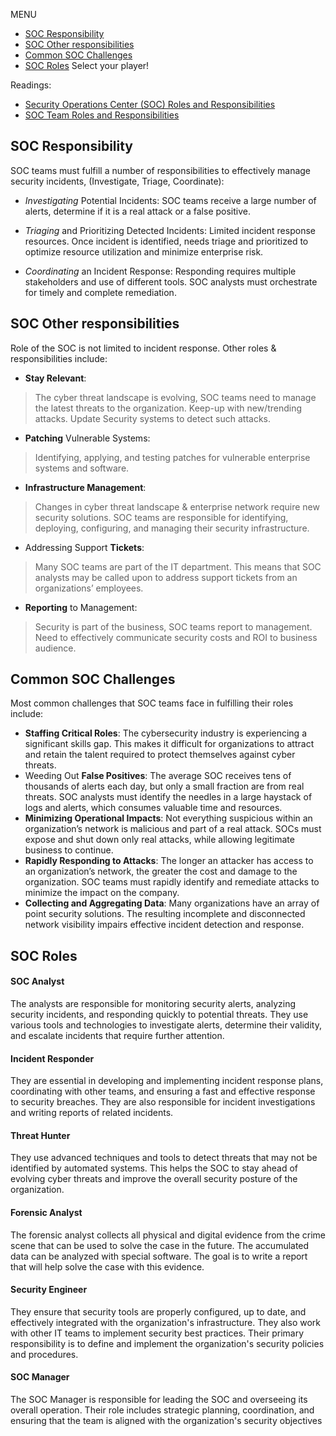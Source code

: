 MENU 
- [SOC Responsibility](#soc-responsibility)
- [SOC Other responsibilities](#soc-other-responsibilities)
- [Common SOC Challenges](#common-soc-challenges)
- [SOC Roles](#soc-roles) Select your player!

Readings:
- [Security Operations Center (SOC) Roles and Responsibilities](https://www.checkpoint.com/cyber-hub/threat-prevention/what-is-soc/security-operations-center-soc-roles-and-responsibilities/)
- [SOC Team Roles and Responsibilities](https://www.letsdefend.io/blog/soc-team-roles-and-responsibilities)

## SOC Responsibility
SOC teams must fulfill a number of responsibilities to effectively manage security incidents, (Investigate, Triage, Coordinate):
- _Investigating_ Potential Incidents:
SOC teams receive a large number of alerts, determine if it is a real attack or a false positive.

- _Triaging_ and Prioritizing Detected Incidents:
Limited incident response resources. Once incident is identified, needs triage and prioritized to optimize resource utilization and minimize enterprise risk.

- _Coordinating_ an Incident Response: Responding requires multiple stakeholders and use of different tools. SOC analysts must orchestrate for timely and complete remediation.

## SOC Other responsibilities
Role of the SOC is not limited to incident response. Other roles & responsibilities include:
- __Stay Relevant__:
> The cyber threat landscape is evolving, SOC teams need to manage the latest threats to the organization. Keep-up with new/trending attacks. Update Security systems to detect such attacks.
- __Patching__ Vulnerable Systems:
> Identifying, applying, and testing patches for vulnerable enterprise systems and software.
- __Infrastructure Management__:
> Changes in cyber threat landscape & enterprise network require new security solutions. SOC teams are responsible for identifying, deploying, configuring, and managing their security infrastructure.
- Addressing Support __Tickets__:
> Many SOC teams are part of the IT department. This means that SOC analysts may be called upon to address support tickets from an organizations’ employees.
- __Reporting__ to Management:
> Security is part of the business, SOC teams report to management. Need to effectively communicate security costs and ROI to business audience.

## Common SOC Challenges
Most common challenges that SOC teams face in fulfilling their roles include:
- __Staffing Critical Roles__: The cybersecurity industry is experiencing a significant skills gap. This makes it difficult for organizations to attract and retain the talent required to protect themselves against cyber threats.
- Weeding Out __False Positives__: The average SOC receives tens of thousands of alerts each day, but only a small fraction are from real threats. SOC analysts must identify the needles in a large haystack of logs and alerts, which consumes valuable time and resources.
- __Minimizing Operational Impacts__: Not everything suspicious within an organization’s network is malicious and part of a real attack. SOCs must expose and shut down only real attacks, while allowing legitimate business to continue.
- __Rapidly Responding to Attacks__: The longer an attacker has access to an organization’s network, the greater the cost and damage to the organization. SOC teams must rapidly identify and remediate attacks to minimize the impact on the company.
- __Collecting and Aggregating Data__: Many organizations have an array of point security solutions. The resulting incomplete and disconnected network visibility impairs effective incident detection and response.



## SOC Roles


#### SOC Analyst

The analysts are responsible for monitoring security alerts, analyzing security incidents, and responding quickly to potential threats. They use various tools and technologies to investigate alerts, determine their validity, and escalate incidents that require further attention.

#### Incident Responder

They are essential in developing and implementing incident response plans, coordinating with other teams, and ensuring a fast and effective response to security breaches. They are also responsible for incident investigations and writing reports of related incidents.

#### Threat Hunter

They use advanced techniques and tools to detect threats that may not be identified by automated systems. This helps the SOC to stay ahead of evolving cyber threats and improve the overall security posture of the organization.

#### Forensic Analyst

The forensic analyst collects all physical and digital evidence from the crime scene that can be used to solve the case in the future. The accumulated data can be analyzed with special software. The goal is to write a report that will help solve the case with this evidence.

#### Security Engineer

They ensure that security tools are properly configured, up to date, and effectively integrated with the organization's infrastructure. They also work with other IT teams to implement security best practices. Their primary responsibility is to define and implement the organization's security policies and procedures.

#### SOC Manager

The SOC Manager is responsible for leading the SOC and overseeing its overall operation. Their role includes strategic planning, coordination, and ensuring that the team is aligned with the organization's security objectives
